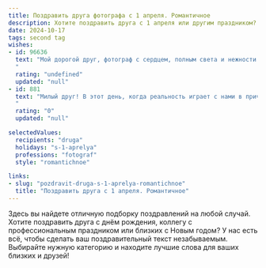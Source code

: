 ```yaml
---
title: Поздравить друга фотографа с 1 апреля. Романтичное
description: Хотите поздравить друга с 1 апреля или другим праздником? Наш ИИ создаст незабываемое поздравление, а вы обязательно выделитесь среди других.  
date: 2024-10-17
tags: second tag
wishes:
- id: 96636
  text: "Мой дорогой друг, фотограф с сердцем, полным света и нежности!  С 1 апреля! Пусть этот день, полный шуток и улыбок, станет лишь прелюдией к году, наполненному яркими моментами, запечатлёнными твоим талантливым объективом и согретыми искренней любовью.  Пусть каждая фотография, которую ты создашь, будет произведением искусства, отражающим красоту мира и глубину твоей души.  Счастья тебе, вдохновения и невероятных кадров!
  "
  rating: "undefined"
  updated: "null"
- id: 881
  text: "Милый друг! В этот день, когда реальность играет с нами в причудливые игры, хочу пожелать тебе, чтобы твои объективы всегда ловили только настоящую красоту, а каждый кадр был пропитан искренними чувствами. С 1 апреля!
  "
  rating: "0"
  updated: "null"

selectedValues:
  recipients: "druga"
  holidays: "s-1-aprelya"
  professions: "fotograf"
  style: "romantichnoe"

links:
- slug: "pozdravit-druga-s-1-aprelya-romantichnoe"
  title: "Поздравить друга с 1 апреля. Романтичное"
---
```


Здесь вы найдете отличную подборку поздравлений на любой случай. 
Хотите поздравить друга с днём рождения, коллегу с профессиональным праздником или близких с Новым годом? У нас есть всё, чтобы сделать ваш поздравительный текст незабываемым. Выбирайте нужную категорию и находите лучшие слова для ваших близких и друзей!
